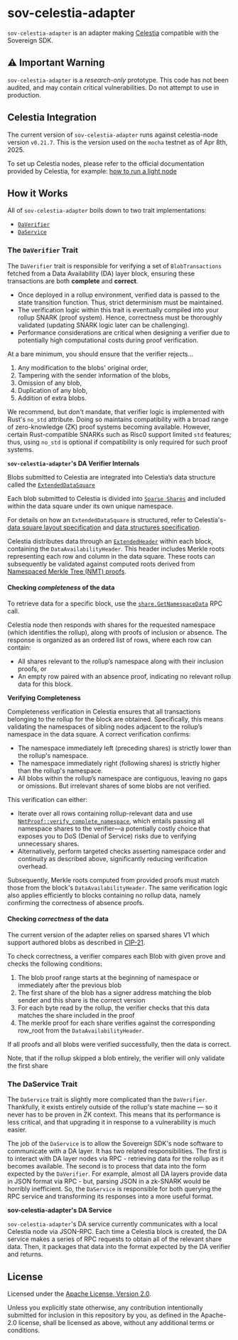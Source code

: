 # sov-celestia-adapter

`sov-celestia-adapter` is an adapter making [Celestia](https://docs.celestia.org/) compatible with the Sovereign SDK.

## ⚠️ Important Warning

`sov-celestia-adapter` is a _research-only_ prototype.
This code has not been audited, and may contain critical vulnerabilities. Do not attempt to use in production.

## Celestia Integration

The current version of `sov-celestia-adapter` runs against celestia-node version `v0.21.7`.
This is the version used on the `mocha` testnet as of Apr 8th, 2025.

To set up Celestia nodes, please refer to the official documentation provided by Celestia, for example: 
[how to run a light node](https://docs.celestia.org/how-to-guides/light-node)


## How it Works

All of `sov-celestia-adapter` boils down to two trait implementations: 
 - [`DaVerifier`](https://github.com/Sovereign-Labs/sovereign-sdk-wip/blob/9be27233219959e8555402807e75b0c6d1f5f0e0/crates/rollup-interface/src/state_machine/da.rs#L58)
 - [`DaService`](https://github.com/Sovereign-Labs/sovereign-sdk-wip/blob/9be27233219959e8555402807e75b0c6d1f5f0e0/crates/rollup-interface/src/node/da.rs#L130)

### The `DaVerifier` Trait

The `DaVerifier` trait is responsible for verifying a set of `BlobTransactions` fetched from a Data Availability (DA) layer block, 
ensuring these transactions are both **complete** and **correct**.

- Once deployed in a rollup environment, verified data is passed to the state transition function. Thus, strict determinism must be maintained.
- The verification logic within this trait is eventually compiled into your rollup SNARK (proof system). Hence, correctness must be thoroughly validated (updating SNARK logic later can be challenging).
- Performance considerations are critical when designing a verifier due to potentially high computational costs during proof verification.

At a bare minimum, you should ensure that the verifier rejects...

1. Any modification to the blobs' original order,
2. Tampering with the sender information of the blobs,
3. Omission of any blob,
4. Duplication of any blob,
5. Addition of extra blobs.

We recommend, but don't mandate, that verifier logic is implemented with Rust's `no_std` attribute. 
Doing so maintains compatibility with a broad range of zero-knowledge (ZK) proof systems becoming available. 
However, certain Rust-compatible SNARKs such as Risc0 support limited `std` features; 
thus, using `no_std` is optional if compatibility is only required for such proof systems.

**`sov-celestia-adapter`'s DA Verifier Internals**

Blobs submitted to Celestia are integrated into Celestia’s data structure called the [`ExtendedDataSquare`](https://celestiaorg.github.io/celestia-app/specs/data_square_layout.html)

Each blob submitted to Celestia is divided into [`Sparse Shares`](https://celestiaorg.github.io/celestia-app/specs/shares.html#overview) and included within the data square under its own unique namespace.

For details on how an `ExtendedDataSquare` is structured, refer to Celestia's-[data square layout specification](https://celestiaorg.github.io/celestia-app/specs/data_square_layout.html) and [data structures specification](https://celestiaorg.github.io/celestia-app/specs/data_structures.html).

Celestia distributes data through an [`ExtendedHeader`](https://celestiaorg.github.io/celestia-app/specs/data_structures.html#header) within each block, 
containing the `DataAvailabilityHeader`. 
This header includes Merkle roots representing each row and column in the data square. 
These roots can subsequently be validated against computed roots derived from [Namespaced Merkle Tree (NMT) proofs](https://github.com/celestiaorg/nmt/blob/ca7cd2f2b0b0e18c9fc2f8e3c8b07756bbff0d88/docs/spec/nmt.md).

#### Checking _completeness_ of the data

To retrieve data for a specific block, use the [`share.GetNamespaceData`](https://node-rpc-docs.celestia.org/?version=v0.21.7#share.GetNamespaceData) RPC call.

Celestia node then responds with shares for the requested namespace (which identifies the rollup), 
along with proofs of inclusion or absence. The response is organized as an ordered list of rows, where each row can contain:

- All shares relevant to the rollup’s namespace along with their inclusion proofs, or
- An empty row paired with an absence proof, indicating no relevant rollup data for this block.

**Verifying Completeness**

Completeness verification in Celestia ensures that all transactions belonging to the rollup for the block are obtained. 
Specifically, this means validating the namespaces of sibling nodes adjacent to the rollup’s namespace in the data square. 
A correct verification confirms:

- The namespace immediately left (preceding shares) is strictly lower than the rollup's namespace.
- The namespace immediately right (following shares) is strictly higher than the rollup's namespace.
- All blobs within the rollup’s namespace are contiguous, leaving no gaps or omissions. But irrelevant shares of some blobs are not verified.

This verification can either:
- Iterate over all rows containing rollup-relevant data and use [`NmtProof::verify_complete_namespace`](https://github.com/Sovereign-Labs/nmt-rs/blob/7b73324b92c8c43f9caa124ad4e5510be01c221d/src/nmt_proof.rs#L50), 
  which entails passing all namespace shares to the verifier—a potentially costly choice that exposes you to DoS (Denial of Service) risks due to verifying unnecessary shares.
- Alternatively, perform targeted checks asserting namespace order and continuity as described above, significantly reducing verification overhead.

Subsequently, Merkle roots computed from provided proofs must match those from the block's `DataAvailabilityHeader`. 
The same verification logic also applies efficiently to blocks containing no rollup data, namely confirming the correctness of absence proofs.

#### Checking _correctness_ of the data

The current version of the adapter relies on sparsed shares V1 which support authored blobs as described in [CIP-21](https://cips.celestia.org/cip-021.html).

To check correctness, a verifier compares each Blob with given prove and checks the following conditions:

1. The blob proof range starts at the beginning of namespace or immediately after the previous blob
2. The first share of the blob has a signer address matching the blob sender and this share is the correct version
3. For each byte read by the rollup, the verifier checks that this data matches the share included in the proof
4. The merkle proof for each share verifies against the corresponding row_root from the `DataAvailabilityHeader`.

If all proofs and all blobs were verified successfully, then the data is correct.

Note, that if the rollup skipped a blob entirely, the verifier will only validate the first share

### The DaService Trait

The `DaService` trait is slightly more complicated than the `DaVerifier`. 
Thankfully, it exists entirely outside of the rollup's state machine — so it never has to be proven in ZK context. 
This means that its performance is less critical, and that upgrading it in response to a vulnerability is much easier.

The job of the `DaService` is to allow the Sovereign SDK's node software to communicate with a DA layer. 
It has two related responsibilities. 
The first is to interact with DA layer nodes via RPC - retrieving data for the rollup as it becomes available. 
The second is to process that data into the form expected by the `DaVerifier`. 
For example, almost all DA layers  provide data in JSON format via RPC - but, 
parsing JSON in a zk-SNARK would be horribly inefficient. 
So, the `DaService` is responsible for both querying the RPC service and transforming its responses into a more useful format.

**sov-celestia-adapter's DA Service**

`sov-celestia-adapter`'s DA service currently communicates with a local Celestia node via JSON-RPC. 
Each time a Celestia block is created, 
the DA service makes a series of RPC requests to obtain all of the relevant share data. 
Then, it packages that data into the format expected by the DA verifier and returns.

## License

Licensed under the [Apache License, Version 2.0](../../../LICENSE).

Unless you explicitly state otherwise, any contribution intentionally submitted
for inclusion in this repository by you, as defined in the Apache-2.0 license, shall be
licensed as above, without any additional terms or conditions.
